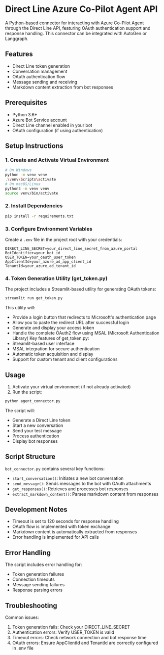 # Direct Line Azure Co-Pilot Agent API 
A Python-based connector for interacting with Azure Co-Pilot Agent through the Direct Line API, featuring OAuth authentication support and response handling.
This connector can be integrated with AutoGen or Langgraph.
## Features
- Direct Line token generation
- Conversation management
- OAuth authentication flow
- Message sending and receiving
- Markdown content extraction from bot responses
## Prerequisites
- Python 3.6+
- Azure Bot Service account
- Direct Line channel enabled in your bot
- OAuth configuration (if using authentication)
## Setup Instructions
### 1. Create and Activate Virtual Environment
```bash
# On Windows
python -m venv venv
.\venv\Scripts\activate
# On macOS/Linux
python3 -m venv venv
source venv/bin/activate
```
### 2. Install Dependencies
```bash
pip install -r requirements.txt
```
### 3. Configure Environment Variables
Create a `.env` file in the project root with your credentials:
```dotenv
DIRECT_LINE_SECRET=your_direct_line_secret_from_azure_portal
BotIdentifier=your_bot_id
USER_TOKEN=your_oauth_user_token
AppClientId=your_azure_ad_app_client_id
TenantId=your_azure_ad_tenant_id
```
### 4. Token Generation Utility (get_token.py)
The project includes a Streamlit-based utility for generating OAuth tokens:
```bash
streamlit run get_token.py
```
This utility will:
- Provide a login button that redirects to Microsoft's authentication page
- Allow you to paste the redirect URL after successful login
- Generate and display your access token
- Handle the complete OAuth2 flow using MSAL (Microsoft Authentication Library)
Key features of get_token.py:
- Streamlit-based user interface
- MSAL integration for secure authentication
- Automatic token acquisition and display
- Support for custom tenant and client configurations
## Usage
1. Activate your virtual environment (if not already activated)
2. Run the script:
```bash
python agent_connector.py
```
The script will:
- Generate a Direct Line token
- Start a new conversation
- Send your test message
- Process authentication
- Display bot responses
## Script Structure
`bot_connector.py` contains several key functions:
- `start_conversation()`: Initiates a new bot conversation
- `send_message()`: Sends messages to the bot with OAuth attachments
- `get_responses()`: Retrieves and processes bot responses
- `extract_markdown_content()`: Parses markdown content from responses
## Development Notes
- Timeout is set to 120 seconds for response handling
- OAuth flow is implemented with token exchange
- Markdown content is automatically extracted from responses
- Error handling is implemented for API calls
## Error Handling
The script includes error handling for:
- Token generation failures
- Connection timeouts
- Message sending failures
- Response parsing errors
## Troubleshooting
Common issues:
1. Token generation fails: Check your DIRECT_LINE_SECRET
2. Authentication errors: Verify USER_TOKEN is valid
3. Timeout errors: Check network connection and bot response time
4. OAuth errors: Ensure AppClientId and TenantId are correctly configured in .env file
